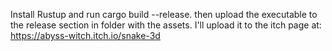 Install Rustup and run cargo build --release. then upload the executable to the release section in folder with the assets. I'll upload it to the itch page at: https://abyss-witch.itch.io/snake-3d
